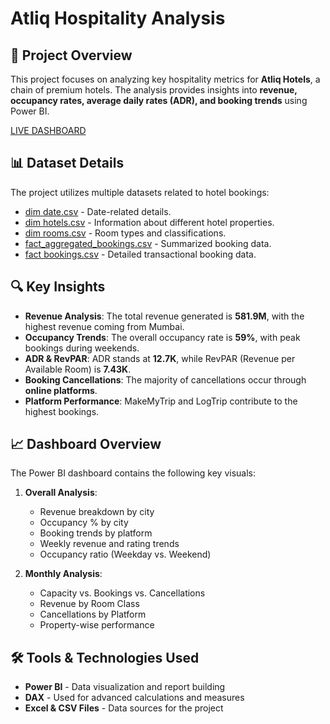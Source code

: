 # Atliq Hospitality Analysis

## 📌 Project Overview
This project focuses on analyzing key hospitality metrics for **Atliq Hotels**, a chain of premium hotels. The analysis provides insights into **revenue, occupancy rates, average daily rates (ADR), and booking trends** using Power BI.

[LIVE DASHBOARD](https://app.powerbi.com/view?r=eyJrIjoiM2YyNDRiNTktZjMwYy00MTg5LWJhNjYtYzBhMmIzYmQ4MWJjIiwidCI6ImM2ZTU0OWIzLTVmNDUtNDAzMi1hYWU5LWQ0MjQ0ZGM1YjJjNCJ9)

## 📊 Dataset Details
The project utilizes multiple datasets related to hotel bookings:
- [dim date.csv](https://github.com/Kavya-CS/Atliq-Hospitality-Analysis/blob/main/dim_date.csv) - Date-related details.
- [dim hotels.csv](https://github.com/Kavya-CS/Atliq-Hospitality-Analysis/blob/main/dim_hotels.csv) - Information about different hotel properties.
- [dim rooms.csv](https://github.com/Kavya-CS/Atliq-Hospitality-Analysis/blob/main/dim_rooms.csv) - Room types and classifications.
- [fact_aggregated_bookings.csv](https://github.com/Kavya-CS/Atliq-Hospitality-Analysis/blob/main/fact_aggregated_bookings.csv) - Summarized booking data.
- [fact bookings.csv](https://github.com/Kavya-CS/Atliq-Hospitality-Analysis/blob/main/fact_bookings.csv) - Detailed transactional booking data.

## 🔍 Key Insights
- **Revenue Analysis**: The total revenue generated is **581.9M**, with the highest revenue coming from Mumbai.
- **Occupancy Trends**: The overall occupancy rate is **59%**, with peak bookings during weekends.
- **ADR & RevPAR**: ADR stands at **12.7K**, while RevPAR (Revenue per Available Room) is **7.43K**.
- **Booking Cancellations**: The majority of cancellations occur through **online platforms**.
- **Platform Performance**: MakeMyTrip and LogTrip contribute to the highest bookings.

## 📈 Dashboard Overview
The Power BI dashboard contains the following key visuals:
1. **Overall Analysis**:
   - Revenue breakdown by city
   - Occupancy % by city
   - Booking trends by platform
   - Weekly revenue and rating trends
   - Occupancy ratio (Weekday vs. Weekend)

2. **Monthly Analysis**:
   - Capacity vs. Bookings vs. Cancellations
   - Revenue by Room Class
   - Cancellations by Platform
   - Property-wise performance

## 🛠️ Tools & Technologies Used
- **Power BI** - Data visualization and report building
- **DAX** - Used for advanced calculations and measures
- **Excel & CSV Files** - Data sources for the project
